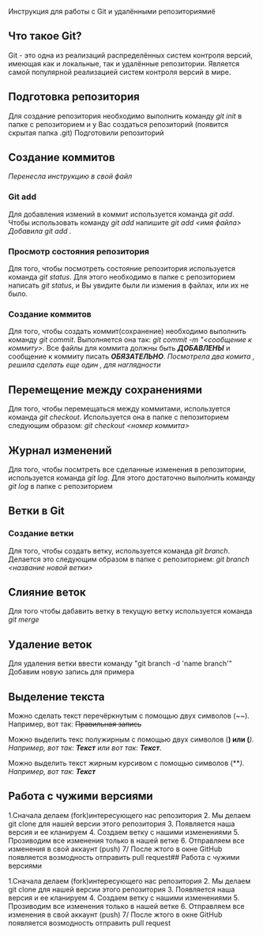  Инструкция для работы с Git и удалёнными репозиториямиё

## Что такое Git?
Git - это одна из реализаций распределённых систем контроля версий, имеющая как и локальные, так и удалённые репозитории. Является самой популярной реализацией систем контроля версий в мире.
## Подготовка репозитория
Для создание репозитория необходимо выполнить команду *git init*  в папке с репозиторием и у Вас создаться репозиторий (появится скрытая папка .git)
Подготовили репозиторий
## Создание коммитов
*Перенесла инструкцию в свой файл*
### Git add
Для добавления измений в коммит используется команда *git add*. Чтобы использовать команду *git add* напишите *git add <имя файла>*
*Добавила git add .*
### Просмотр состояния репозитория
Для того, чтобы посмотреть состояние репозитория используется команда *git status*. Для этого необходимо в папке с репозиторием написать *git status*, и Вы увидите были ли измения в файлах, или их не было.

### Создание коммитов
Для того, чтобы создать коммит(сохранение) необходимо выполнить команду *git commit*. Выполняется она так: *git commit -m "<сообщение к коммиту>*. Все файлы для коммита должны быть ***ДОБАВЛЕНЫ*** и сообщение к коммиту писать ***ОБЯЗАТЕЛЬНО***.
*Посмотрела два комита , решила сделать еще один , для наглядности*
## Перемещение между сохранениями
Для того, чтобы перемещаться между коммитами, используется команда *git checkout*. Используется она в папке с пепозиторием следующим образом: *git checkout <номер коммита>*

## Журнал изменений
Для того, чтобы посмтреть все сделанные изменения в репозитории, используется команда *git log*. Для этого достаточно выполнить команду *git log* в папке с репозиторием

## Ветки в Git

### Создание ветки

Для того, чтобы создать ветку, используется команда *git branch*. Делается это следующим образом в папке с репозиторием: *git branch <название новой ветки>*

## Слияние веток

Для того чтобы дабавить ветку в текущую ветку используется команда *git merge <name branch>*

## Удаление веток
Для удаления ветки ввести команду "git branch -d 'name branch'"
Добавим новую запись для примера

## Выделение текста

Можно сделать текст перечёркнутым с помощью двух символов (~~).
Например, вот так: ~~Правильная запись~~

Можно выделить текс полужирным с помощью двух символов (**) или (**_).
Например, вот так: **Текст** или вот так: **Текст**_.

Можно выделить текст жирным курсивом с помощью символов (**_).
Например, вот так: **Текст**_
 ## Работа с чужими версиями 

1.Сначала делаем (fork)интересующего нас репозитория
2. Мы делаем git clone для нашей версии этого репозитория
3. Появляется наша версия и ее кланируем
4. Создаем ветку с нашими изменениями
5. Прозиводим все изменения  только в нашей ветке
6. Отправляем все изменения в свой аккаунт (push)
7/ После жтого в окне GitHub появляется возмодность отправить pull request## Работа с чужими версиями 

1.Сначала делаем (fork)интересующего нас репозитория
2. Мы делаем git clone для нашей версии этого репозитория
3. Появляется наша версия и ее кланируем
4. Создаем ветку с нашими изменениями
5. Прозиводим все изменения  только в нашей ветке
6. Отправляем все изменения в свой аккаунт (push)
7/ После жтого в окне GitHub появляется возмодность отправить pull request
